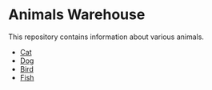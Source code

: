 # Animals Warehouse

This repository contains information about various animals.

- [Cat](cat.md)
- [Dog](dog.md)
- [Bird](bird.md)
- [Fish](fish.md)
